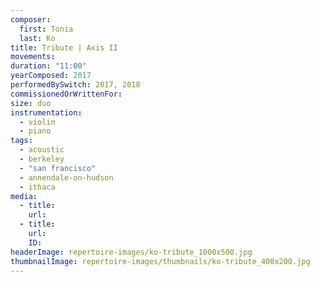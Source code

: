 ```yaml
---
composer:
  first: Tonia
  last: Ko
title: Tribute | Axis II
movements:
duration: "11:00"
yearComposed: 2017
performedBySwitch: 2017, 2018
commissionedOrWrittenFor:
size: duo
instrumentation:
  - violin
  - piano
tags:
  - acoustic
  - berkeley
  - "san francisco"
  - annendale-on-hudson
  - ithaca
media:
  - title:
    url:
  - title:
    url:
    ID:
headerImage: repertoire-images/ko-tribute_1000x500.jpg
thumbnailImage: repertoire-images/thumbnails/ko-tribute_400x200.jpg
---
```

